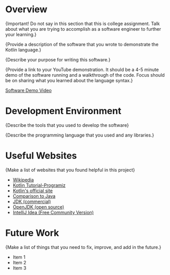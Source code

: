# Overview

{Important! Do not say in this section that this is college assignment. Talk about what you are trying to accomplish as a software engineer to further your learning.}

{Provide a description of the software that you wrote to demonstrate the Kotlin language.}

{Describe your purpose for writing this software.}

{Provide a link to your YouTube demonstration. It should be a 4-5 minute demo of the software running and a walkthrough of the code. Focus should be on sharing what you learned about the language syntax.}

[Software Demo Video](http://youtube.link.goes.here)

# Development Environment

{Describe the tools that you used to develop the software}

{Describe the programming language that you used and any libraries.}

# Useful Websites

{Make a list of websites that you found helpful in this project}

- [Wikipedia](https://en.wikipedia.org/wiki/Kotlin_(programming_language))
- [Kotlin Tutorial-Programiz](https://www.programiz.com/kotlin-programming)
- [Kotlin's official site](https://kotlinlang.org/)
- [Comparison to Java](https://kotlinlang.org/docs/reference/comparison-to-java.html)
- [JDK (commercial)](https://www.oracle.com/java/technologies/javase-downloads.html)
- [OpenJDK (open source)](https://jdk.java.net/)
- [IntelliJ Idea (Free Community Version)](https://www.jetbrains.com/idea/)

# Future Work

{Make a list of things that you need to fix, improve, and add in the future.}

- Item 1
- Item 2
- Item 3